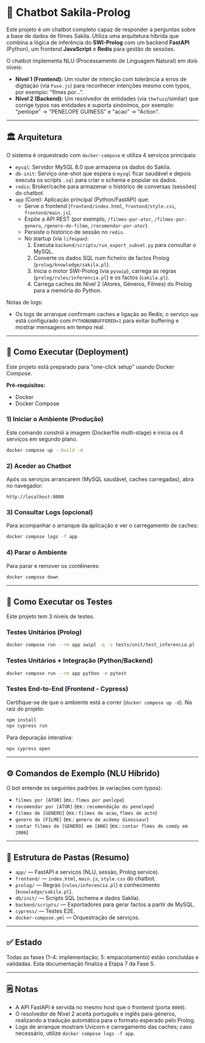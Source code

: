 # 🤖 Chatbot Sakila-Prolog

Este projeto é um chatbot completo capaz de responder a perguntas sobre a base de dados de filmes Sakila. Utiliza uma arquitetura híbrida que combina a lógica de inferência do **SWI-Prolog** com um backend **FastAPI** (Python), um frontend **JavaScript** e **Redis** para gestão de sessões.

O chatbot implementa NLU (Processamento de Linguagem Natural) em dois níveis:
- **Nível 1 (Frontend):** Um router de intenção com tolerância a erros de digitação (via `Fuse.js`) para reconhecer intenções mesmo com typos, por exemplo: "flmes por...".
- **Nível 2 (Backend):** Um resolvedor de entidades (via `thefuzz`/similar) que corrige typos nas entidades e suporta sinónimos, por exemplo: "penlope" → "PENELOPE GUINESS" e "acao" → "Action".

---

## 🏛️ Arquitetura

O sistema é orquestrado com `docker-compose` e utiliza 4 serviços principais:

- `mysql`: Servidor MySQL 8.0 que armazena os dados do Sakila.
- `db-init`: Serviço one-shot que espera o `mysql` ficar saudável e depois executa os scripts `.sql` para criar o schema e popular os dados.
- `redis`: Broker/cache para armazenar o histórico de conversas (sessões) do chatbot.
- `app` (Core): Aplicação principal (Python/FastAPI) que:
  - Serve o frontend (`frontend/index.html`, `frontend/style.css`, `frontend/main.js`).
  - Expõe a API REST (por exemplo, `/filmes-por-ator`, `/filmes-por-genero`, `/genero-do-filme`, `/recomendar-por-ator`).
  - Persiste o histórico de sessão no `redis`.
  - No startup (via `lifespan`):
    1. Executa `backend/scripts/run_export_subset.py` para consultar o MySQL.
    2. Converte os dados SQL num ficheiro de factos Prolog (`prolog/knowledge/sakila.pl`).
    3. Inicia o motor SWI-Prolog (via `pyswip`), carrega as regras (`prolog/rules/inferencia.pl`) e os factos (`sakila.pl`).
    4. Carrega caches de Nível 2 (Atores, Géneros, Filmes) do Prolog para a memória do Python.

Notas de logs:
- Os logs de arranque confirmam caches e ligação ao Redis; o serviço `app` está configurado com `PYTHONUNBUFFERED=1` para evitar buffering e mostrar mensagens em tempo real.

---

## 🚀 Como Executar (Deployment)

Este projeto está preparado para "one-click setup" usando Docker Compose.

**Pré-requisitos:**
- Docker
- Docker Compose

### 1) Iniciar o Ambiente (Produção)

Este comando constrói a imagem (Dockerfile multi-stage) e inicia os 4 serviços em segundo plano.

```bash
docker compose up --build -d
```

### 2) Aceder ao Chatbot

Após os serviços arrancarem (MySQL saudável, caches carregadas), abra no navegador:

```
http://localhost:8000
```

### 3) Consultar Logs (opcional)

Para acompanhar o arranque da aplicação e ver o carregamento de caches:

```bash
docker compose logs -f app
```

### 4) Parar o Ambiente

Para parar e remover os contêineres:

```bash
docker compose down
```

---

## 🧪 Como Executar os Testes

Este projeto tem 3 níveis de testes.

### Testes Unitários (Prolog)

```bash
docker compose run --rm app swipl -q -s tests/unit/test_inferencia.pl -g run_tests -t halt
```

### Testes Unitários + Integração (Python/Backend)

```bash
docker compose run --rm app python -m pytest
```

### Testes End-to-End (Frontend - Cypress)

Certifique-se de que o ambiente está a correr (`docker compose up -d`). Na raiz do projeto:

```bash
npm install
npx cypress run
```

Para depuração interativa:

```bash
npx cypress open
```

---

## ⚙️ Comandos de Exemplo (NLU Híbrido)

O bot entende os seguintes padrões (e variações com typos):

- `filmes por [ATOR]` (ex.: `flmes por penlope`)
- `recomendar por [ATOR]` (ex.: `recomendação do penelope`)
- `filmes de [GENERO]` (ex.: `filmes de acao`, `flmes de actn`)
- `genero do [FILME]` (ex.: `genero de acdemy dinossaur`)
- `contar filmes de [GENERO] em [ANO]` (ex.: `contar flmes de comdy em 2006`)

---

## 📂 Estrutura de Pastas (Resumo)

- `app/` — FastAPI e serviços (NLU, sessão, Prolog service).
- `frontend/` — `index.html`, `main.js`, `style.css` do chatbot.
- `prolog/` — Regras (`rules/inferencia.pl`) e conhecimento (`knowledge/sakila.pl`).
- `db/init/` — Scripts SQL (schema e dados Sakila).
- `backend/scripts/` — Exportadores para gerar factos a partir de MySQL.
- `cypress/` — Testes E2E.
- `docker-compose.yml` — Orquestração de serviços.

---

## ✅ Estado

Todas as fases (1–4: implementação; 5: empacotamento) estão concluídas e validadas. Esta documentação finaliza a Etapa 7 da Fase 5.

---

## 🗒️ Notas

- A API FastAPI é servida no mesmo host que o frontend (porta `8000`).
- O resolvedor de Nível 2 aceita português e inglês para géneros, realizando a tradução automática para o formato esperado pelo Prolog.
- Logs de arranque mostram Uvicorn e carregamento das caches; caso necessário, utilize `docker compose logs -f app`.